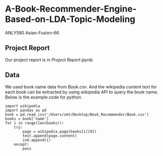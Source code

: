 # A-Book-Recommender-Engine-Based-on-LDA-Topic-Modeling
ANLY580
Asian-Fusion-66


## Project Report
Our project report is in _Project Report.ipynb_.

## Data
We used book name data from _Book.csv_. And the wikipedia content text for each book can be extracted by using wikipedia API to query the book name. Below is the example code for *python*.

```
import wikipedia
import pandas as pd
book = pd.read_csv('/Users/zmt/Desktop/Book_Recommender/Book.csv')
books = book['name']
for i in range(len(books)):
    try:
        page = wikipedia.page(books[i][0])
        text.append(page.content)
        ind.append(i)
    except:
        pass
```
